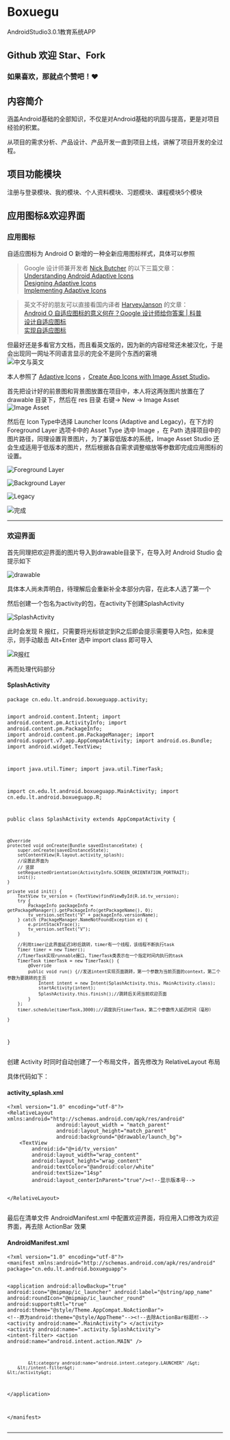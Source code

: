# Boxuegu
AndroidStudio3.0.1教育系统APP

## Github 欢迎 Star、Fork

### 如果喜欢，那就点个赞吧！❤️ 

## 内容简介

涵盖Android基础的全部知识，不仅是对Android基础的巩固与提高，更是对项目经验的积累。

从项目的需求分析、产品设计、产品开发一直到项目上线，讲解了项目开发的全过程。

## 项目功能模块

注册与登录模块、我的模块、个人资料模块、习题模块、课程模块5个模块

## 应用图标&欢迎界面

<h3>应用图标</h3>
<p>自适应图标为 Android O 新增的一种全新应用图标样式，具体可以参照</p>
<blockquote>Google 设计师兼开发者 <a href="https://medium.com/@crafty" rel="nofollow noreferrer">Nick Butcher</a> 的以下三篇文章：<br><a href="https://medium.com/google-design/understanding-android-adaptive-icons-cee8a9de93e2" rel="nofollow noreferrer">Understanding Android Adaptive Icons</a><br><a href="https://medium.com/google-design/designing-adaptive-icons-515af294c783" rel="nofollow noreferrer">Designing Adaptive Icons</a><br><a href="https://medium.com/google-developers/implementing-adaptive-icons-1e4d1795470e" rel="nofollow noreferrer">Implementing Adaptive Icons</a>
</blockquote>
<blockquote>英文不好的朋友可以直接看国内译者 <a href="https://sspai.com/user/720580/updates" rel="nofollow noreferrer">HarveyJanson</a> 的文章：<br><a href="https://sspai.com/post/40230" rel="nofollow noreferrer">Android O 自适应图标的意义何在？Google 设计师给你答案 | 科普</a><br><a href="https://sspai.com/post/40223" rel="nofollow noreferrer">设计自适应图标</a><br><a href="https://sspai.com/post/40240" rel="nofollow noreferrer">实现自适应图标</a>
</blockquote>
<p>但最好还是多看官方文档，而且看英文版的，因为新的内容经常还未被汉化，于是会出现同一网址不同语言显示的完全不是同个东西的窘境<br><span class="img-wrap"><img data-src="/img/bV0XIf?w=1920&amp;h=1007" src="https://cdn.segmentfault.com/v-5c4e90ec/global/img/squares.svg" alt="中文与英文" title="中文与英文"></span></p>
<p>本人参照了 <a href="https://developer.android.com/guide/practices/ui_guidelines/icon_design_adaptive.html#studio" rel="nofollow noreferrer">Adaptive Icons</a> ，<a href="https://developer.android.com/studio/write/image-asset-studio.html" rel="nofollow noreferrer">Create App Icons with Image Asset Studio</a>。</p>
<p>首先把设计好的前景图和背景图放置在项目中，本人将这两张图片放置在了 drawable 目录下，然后在 res 目录 右键-&gt; New -&gt; Image Asset<br><span class="img-wrap"><img data-src="/img/bV0XML?w=741&amp;h=827" src="https://cdn.segmentfault.com/v-5c4e90ec/global/img/squares.svg" alt="Image Asset" title="Image Asset"></span></p>
<p>然后在 Icon Type中选择 Launcher Icons (Adaptive and Legacy)，在下方的 Foreground Layer 选项卡中的 Asset Type 选中 Image ，在 Path 选择项目中的图片路径，同理设置背景图片，为了兼容低版本的系统，Image Asset Studio 还会生成适用于低版本的图片，然后根据各自需求调整缩放等参数即完成应用图标的设置。</p>
<p><span class="img-wrap"><img data-src="/img/bV0XQr?w=1132&amp;h=814" src="https://cdn.segmentfault.com/v-5c4e90ec/global/img/squares.svg" alt="Foreground Layer" title="Foreground Layer"></span></p>
<p><span class="img-wrap"><img data-src="/img/bV0XQG?w=1132&amp;h=814" src="https://cdn.segmentfault.com/v-5c4e90ec/global/img/squares.svg" alt="Background Layer" title="Background Layer"></span></p>
<p><span class="img-wrap"><img data-src="/img/bV0XQP?w=1132&amp;h=814" src="https://cdn.segmentfault.com/v-5c4e90ec/global/img/squares.svg" alt="Legacy" title="Legacy"></span></p>
<p><span class="img-wrap"><img data-src="/img/bV0XQT?w=1132&amp;h=814" src="https://cdn.segmentfault.com/v-5c4e90ec/global/img/squares.svg" alt="完成" title="完成"></span></p>
<hr>
<h3>欢迎界面</h3>
<p>首先同理把欢迎界面的图片导入到drawable目录下，在导入时 Android Studio 会提示如下</p>
<p><span class="img-wrap"><img data-src="/img/bV0XSt?w=415&amp;h=428" src="https://cdn.segmentfault.com/v-5c4e90ec/global/img/squares.svg" alt="drawable" title="drawable"></span></p>
<p>具体本人尚未弄明白，待理解后会重新补全本部分内容，在此本人选了第一个</p>
<p>然后创建一个包名为activity的包，在activity下创建SplashActivity</p>
<p><span class="img-wrap"><img data-src="/img/bV0XUk?w=800&amp;h=786" src="https://cdn.segmentfault.com/v-5c4e90ec/global/img/squares.svg" alt="SplashActivity" title="SplashActivity"></span></p>
<p>此时会发现 R 报红，只需要将光标锁定到R之后即会提示需要导入R包，如未提示，则手动敲击 Alt+Enter 选中 import class 即可导入</p>
<p><span class="img-wrap"><img data-src="/img/bV0XV0?w=471&amp;h=390" src="https://cdn.segmentfault.com/v-5c4e90ec/global/img/squares.svg" alt="R报红" title="R报红"></span></p>
<p>再而处理代码部分</p>
<h4>SplashActivity</h4>
<pre><code class="java">package cn.edu.lt.android.boxueguapp.activity;

import android.content.Intent;
import android.content.pm.ActivityInfo;
import android.content.pm.PackageInfo;
import android.content.pm.PackageManager;
import android.support.v7.app.AppCompatActivity;
import android.os.Bundle;
import android.widget.TextView;

import java.util.Timer;
import java.util.TimerTask;

import cn.edu.lt.android.boxueguapp.MainActivity;
import cn.edu.lt.android.boxueguapp.R;

public class SplashActivity extends AppCompatActivity {

    @Override
    protected void onCreate(Bundle savedInstanceState) {
        super.onCreate(savedInstanceState);
        setContentView(R.layout.activity_splash);
        //设置此界面为
        // 竖屏
        setRequestedOrientation(ActivityInfo.SCREEN_ORIENTATION_PORTRAIT);
        init();
    }

    private void init() {
        TextView tv_version = (TextView)findViewById(R.id.tv_version);
        try {
            PackageInfo packageInfo = getPackageManager().getPackageInfo(getPackageName(), 0);
            tv_version.setText("V" + packageInfo.versionName);
        } catch (PackageManager.NameNotFoundException e) {
            e.printStackTrace();
            tv_version.setText("V");
        }

        //利用timer让此界面延迟3秒后跳转，timer有一个线程，该线程不断执行task
        Timer timer = new Timer();
        //TimerTask实现runnable接口，TimerTask类表示在一个指定时间内执行的task
        TimerTask timerTask = new TimerTask() {
            @Override
            public void run() {//发送intent实现页面跳转，第一个参数为当前页面的context，第二个参数为要跳转的主页
                Intent intent = new Intent(SplashActivity.this, MainActivity.class);
                startActivity(intent);
                SplashActivity.this.finish();//跳转后关闭当前欢迎页面
            }
        };
        timer.schedule(timerTask,3000);//调度执行timerTask，第二个参数传入延迟时间（毫秒）

    }
}
</code></pre>
<p>创建 Activity 时同时自动创建了一个布局文件，首先修改为 RelativeLayout 布局</p>
<p>具体代码如下：</p>
<h4>activity_splash.xml</h4>
<pre><code class="xml">&lt;?xml version="1.0" encoding="utf-8"?&gt;
&lt;RelativeLayout xmlns:android="http://schemas.android.com/apk/res/android"
                android:layout_width = "match_parent"
                android:layout_height="match_parent"
                android:background="@drawable/launch_bg"&gt;
    &lt;TextView
        android:id="@+id/tv_version"
        android:layout_width="wrap_content"
        android:layout_height="wrap_content"
        android:textColor="@android:color/white"
        android:textSize="14sp"
        android:layout_centerInParent="true"/&gt;&lt;!--显示版本号--&gt;

&lt;/RelativeLayout&gt;
</code></pre>
<p>最后在清单文件 AndroidManifest.xml 中配置欢迎界面，将应用入口修改为欢迎界面，再去除 ActionBar 效果</p>
<h4>AndroidManifest.xml</h4>
<pre><code class="xml">&lt;?xml version="1.0" encoding="utf-8"?&gt;
&lt;manifest xmlns:android="http://schemas.android.com/apk/res/android"
package="cn.edu.lt.android.boxueguapp"&gt;

&lt;application
    android:allowBackup="true"
    android:icon="@mipmap/ic_launcher"
    android:label="@string/app_name"
    android:roundIcon="@mipmap/ic_launcher_round"
    android:supportsRtl="true"
    android:theme="@style/Theme.AppCompat.NoActionBar"&gt;
    &lt;!--原为android:theme="@style/AppTheme"--&gt;&lt;!--去除ActionBar标题栏--&gt;
    &lt;activity android:name=".MainActivity"&gt;
    &lt;/activity&gt;
    &lt;activity android:name=".activity.SplashActivity"&gt;
        &lt;intent-filter&gt;
            &lt;action android:name="android.intent.action.MAIN" /&gt;

            &lt;category android:name="android.intent.category.LAUNCHER" /&gt;
        &lt;/intent-filter&gt;
    &lt;/activity&gt;
&lt;/application&gt;

&lt;/manifest&gt;</code></pre>
<hr>
